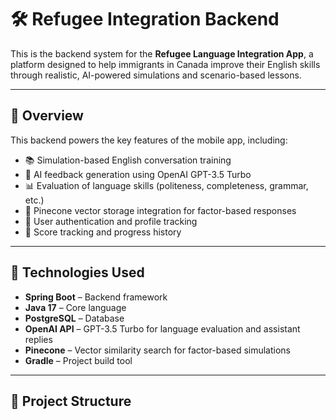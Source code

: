 # 🛠️ Refugee Integration Backend

This is the backend system for the **Refugee Language Integration App**, a platform designed to help immigrants in Canada improve their English skills through realistic, AI-powered simulations and scenario-based lessons.

---

## 🚀 Overview

This backend powers the key features of the mobile app, including:
- 📚 Simulation-based English conversation training
- 🤖 AI feedback generation using OpenAI GPT-3.5 Turbo
- 📊 Evaluation of language skills (politeness, completeness, grammar, etc.)
- 🧠 Pinecone vector storage integration for factor-based responses
- 👤 User authentication and profile tracking
- 📝 Score tracking and progress history

---

## 🔧 Technologies Used

- **Spring Boot** – Backend framework
- **Java 17** – Core language
- **PostgreSQL** – Database
- **OpenAI API** – GPT-3.5 Turbo for language evaluation and assistant replies
- **Pinecone** – Vector similarity search for factor-based simulations
- **Gradle** – Project build tool

---

## 📁 Project Structure
